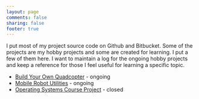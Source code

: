 ```yaml
---
layout: page
comments: false
sharing: false
footer: true
---
```


I put most of my project source code on Github and Bitbucket. Some of the projects are my hobby projects and some are created for learning. I put a few of them here. I want to maintain a log for the ongoing hobby projects and keep a reference for those I feel useful for learning a specific topic.

* [Build Your Own Quadcopter](/devel_zone/quadcopter) - ongoing
* [Mobile Robot Utilities](http://wiki.rdu.im/_pages/Projects/Mobile-Robot-Utilities/Mobile-Robot-Utilities.html) - ongoing
* [Operating Systems Course Project](/devel_zone/myos) - closed


